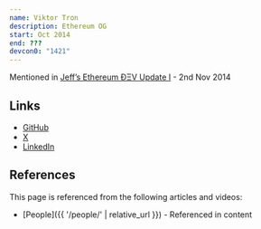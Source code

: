 ```yaml
---
name: Viktor Tron
description: Ethereum OG
start: Oct 2014
end: ???
devcon0: "1421"
---
```


Mentioned in [Jeff’s Ethereum ÐΞV Update I](https://blog.ethereum.org/2014/11/02/jeffs-ethereum-dev-update) - 2nd Nov 2014

## Links
- [GitHub](https://github.com/zelig)
- [X](https://x.com/zeligf)
- [LinkedIn](https://www.linkedin.com/in/viktortron/)

## References

This page is referenced from the following articles and videos:

- [People]({{ '/people/' | relative_url }}) - Referenced in content

